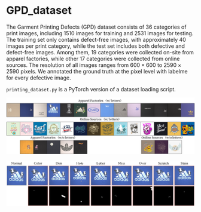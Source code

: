 # GPD_dataset

The Garment Printing Defects (GPD) dataset consists of 36 categories of print images, including 1510 images for training and 2531 images for testing. The training set only contains defect-free images, with approximately 40 images per print category, while the test set includes both defective and defect-free images. Among them, 19 categories were collected on-site from apparel factories, while other 17 categories were collected from online sources. The resolution of all images ranges from $600 \times 600$ to $2590 \times 2590$ pixels. We annotated the ground truth at the pixel level with labelme for every defective image.

`printing_dataset.py` is a PyTorch version of a dataset loading script.

![Example images for all 36 printing categories of the GPD dataset.](./image/all_types.png)

![Example images and ground truth of 8 defects.](./image/display.png)
